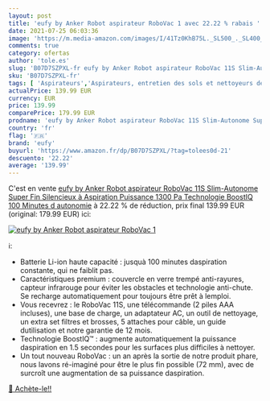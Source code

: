 ```yaml
---
layout: post
title: 'eufy by Anker Robot aspirateur RoboVac 1 avec 22.22 % rabais '
date: 2021-07-25 06:03:36
image: 'https://m.media-amazon.com/images/I/41Tz0KhB75L._SL500_._SL400_.jpg'
comments: true
category: ofertas
author: 'tole.es'
slug: 'B07D7SZPXL-fr eufy by Anker Robot aspirateur RoboVac 11S Slim-Autonome...'
sku: 'B07D7SZPXL-fr'
tags: [ 'Aspirateurs','Aspirateurs, entretien des sols et nettoyeurs de vitres','Cuisine et Maison','Robots aspirateurs','eufy', ]
actualPrice: 139.99 EUR
currency: EUR
price: 139.99
comparePrice: 179.99 EUR
prodname: 'eufy by Anker Robot aspirateur RoboVac 11S Slim-Autonome Super Fin Silencieux à Aspiration Puissance 1300 Pa Technologie BoostIQ 100 Minutes d autonomie'
country: 'fr'
flag: '🇫🇷'
brand: 'eufy'
buyurl: 'https://www.amazon.fr/dp/B07D7SZPXL/?tag=tolees0d-21'
descuento: '22.22'
average: '139.99'
---
```


C'est en vente [eufy by Anker Robot aspirateur RoboVac 11S Slim-Autonome Super Fin Silencieux à Aspiration Puissance 1300 Pa Technologie BoostIQ 100 Minutes d autonomie](https://www.amazon.fr/dp/B07D7SZPXL/?tag=tolees0d-21)  à  22.22 % de réduction, prix final  139.99 EUR (original: 179.99 EUR) ici:

[![eufy by Anker Robot aspirateur RoboVac 1](https://m.media-amazon.com/images/I/41Tz0KhB75L._SL500_._SL400_.jpg)](https://www.amazon.fr/dp/B07D7SZPXL/?tag=tolees0d-21)

ℹ️:

- Batterie Li-ion haute capacité : jusquà 100 minutes daspiration constante, qui ne faiblit pas.
- Caractéristiques premium : couvercle en verre trempé anti-rayures, capteur infrarouge pour éviter les obstacles et technologie anti-chute. Se recharge automatiquement pour toujours être prêt à lemploi.
- Vous recevrez : le RoboVac 11S, une télécommande (2 piles AAA incluses), une base de charge, un adaptateur AC, un outil de nettoyage, un extra set filtres et brosses, 5 attaches pour câble, un guide dutilisation et notre garantie de 12 mois.
- Technologie BoostIQ™ : augmente automatiquement la puissance daspiration en 1.5 secondes pour les surfaces plus difficiles à nettoyer.
- Un tout nouveau RoboVac : un an après la sortie de notre produit phare, nous lavons ré-imaginé pour être le plus fin possible (72 mm), avec de surcroît une augmentation de sa puissance daspiration.

[🛒 Achète-le!!](https://www.amazon.fr/dp/B07D7SZPXL/?tag=tolees0d-21)
